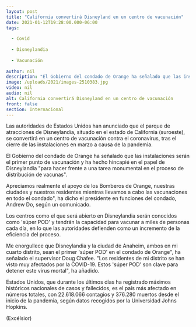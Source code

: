 ```yaml
---
layout: post
title: "California convertirá Disneyland en un centro de vacunación"
date: 2021-01-12T19:28:00.000-06:00
tags:
  
  - Covid
  
  - Disneylandia
  
  - Vacunación
  
author: nil
description: "El Gobierno del condado de Orange ha señalado que las instalaciones serán el primer punto de vacunación y ha hecho hincapié en el papel de Disneylandia para hacer frente a una tarea monumental en el proceso de distribución de vacunas"
image: /uploads/2021/images-2510383.jpg
video: nil
audio: nil
alt: California convertirá Disneyland en un centro de vacunación
front: false
section: Internacional
---
```


Las autoridades de Estados Unidos han anunciado que el parque de atracciones de Disneylandia, situado en el estado de California (suroeste), se convertirá en un centro de vacunación contra el coronavirus, tras el cierre de las instalaciones en marzo a causa de la pandemia.

El Gobierno del condado de Orange ha señalado que las instalaciones serán el primer punto de vacunación y ha hecho hincapié en el papel de Disneylandia "para hacer frente a una tarea monumental en el
proceso de distribución de vacunas".

Apreciamos realmente el apoyo de los Bomberos de Orange, nuestras ciudades y nuestros residentes mientras llevamos a cabo las vacunaciones en todo el condado", ha dicho el presidente en funciones del condado, Andrew Do, según un comunicado.

Los centros como el que será abierto en Disneylandia serán conocidos como 'súper POD' y tendrán la capacidad para vacunar a miles de personas cada día, en lo que las autoridades defienden como un incremento de la eficiencia del proceso.

Me enorgullece que Disneylandia y la ciudad de Anaheim, ambos en mi cuarto distrito, sean el primer 'súper POD' en el condado de Orange", ha señalado el supervisor Doug Chafee. "Los residentes de mi distrito
se han visto muy afectados por la COVID-19. Estos 'súper POD' son clave para detener este virus mortal", ha añadido.

Estados Unidos, que durante los últimos días ha registrado máximos históricos nacionales de casos y fallecidos, es el país más afectado en números totales, con 22.618.066 contagios y 376.280 muertos desde
el inicio de la pandemia, según datos recogidos por la Universidad Johns Hopkins.

(Excélsior)